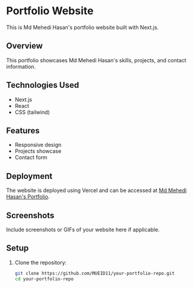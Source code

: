 # Portfolio Website

This is Md Mehedi Hasan's portfolio website built with Next.js.

## Overview

This portfolio showcases Md Mehedi Hasan's skills, projects, and contact information.

## Technologies Used

- Next.js
- React
- CSS (tailwind)

## Features

- Responsive design
- Projects showcase
- Contact form

## Deployment

The website is deployed using Vercel and can be accessed at [Md Mehedi Hasan's Portfolio](https://mueid-portfolio.vercel.app).

## Screenshots

Include screenshots or GIFs of your website here if applicable.

## Setup

1. Clone the repository:

   ```bash
   git clone https://github.com/MUEID11/your-portfolio-repo.git
   cd your-portfolio-repo
